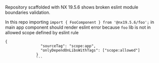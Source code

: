 Repository scaffolded with NX 19.5.6 shows broken eslint module boundaries validation.

In this repo importing  `import { FooComponent } from '@nx19.5.6/foo';` in main app component should render eslint error because `foo` lib is not in allowed scope defined by eslint rule

```
{
                "sourceTag": "scope:app",
                "onlyDependOnLibsWithTags": ["scope:allowed"]
              }
              ```
